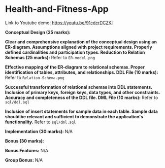 # Health-and-Fitness-App
Link to Youtube demo: https://youtu.be/91cdcrDCZKI 

**Conceptual Design (25 marks):**


**Clear and comprehensive explanation of the conceptual design using an ER-diagram.
Assumptions aligned with project requirements.
Properly defined cardinalities and participation types.
Reduction to Relation Schemas (25 marks):**
Refer to `ER-model.png`


**Effective mapping of the ER-diagram to relational schemas.
Proper identification of tables, attributes, and relationships.
DDL File (10 marks):**
Refer to `Relation-Schema.png`

**Successful transformation of relational schemas into DDL statements.
Inclusion of primary keys, foreign keys, data types, and other constraints.
Accuracy and completeness of the DDL file.
DML File (10 marks):**
Refer to `sql/ddl.sql`

**Inclusion of insert statements for sample data in each table.
Sample data should be relevant and sufficient to demonstrate the application's functionality.**
Refer to `sql/dml.sql`

**Implementation (30 marks):**
N/A

**Bonus (30 marks):**

**Bonus Features:**
N/A 

**Group Bonus:**
N/A
